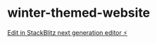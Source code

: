 # winter-themed-website

[Edit in StackBlitz next generation editor ⚡️](https://stackblitz.com/~/github.com/Freddy-Y/winter-themed-website)